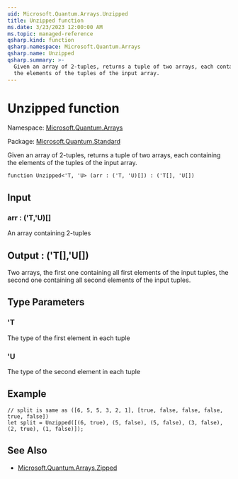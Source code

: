 ```yaml
---
uid: Microsoft.Quantum.Arrays.Unzipped
title: Unzipped function
ms.date: 3/23/2023 12:00:00 AM
ms.topic: managed-reference
qsharp.kind: function
qsharp.namespace: Microsoft.Quantum.Arrays
qsharp.name: Unzipped
qsharp.summary: >-
  Given an array of 2-tuples, returns a tuple of two arrays, each containing
  the elements of the tuples of the input array.
---
```


# Unzipped function

Namespace: [Microsoft.Quantum.Arrays](xref:Microsoft.Quantum.Arrays)

Package: [Microsoft.Quantum.Standard](https://nuget.org/packages/Microsoft.Quantum.Standard)


Given an array of 2-tuples, returns a tuple of two arrays, each containingthe elements of the tuples of the input array.

```qsharp
function Unzipped<'T, 'U> (arr : ('T, 'U)[]) : ('T[], 'U[])
```


## Input

### arr : ('T,'U)[]

An array containing 2-tuples



## Output : ('T[],'U[])

Two arrays, the first one containing all first elements of the inputtuples, the second one containing all second elements of the input tuples.

## Type Parameters

### 'T

The type of the first element in each tuple
### 'U

The type of the second element in each tuple

## Example

```qsharp// split is same as ([6, 5, 5, 3, 2, 1], [true, false, false, false, true, false])let split = Unzipped([(6, true), (5, false), (5, false), (3, false), (2, true), (1, false)]);```

## See Also

- [Microsoft.Quantum.Arrays.Zipped](xref:Microsoft.Quantum.Arrays.Zipped)